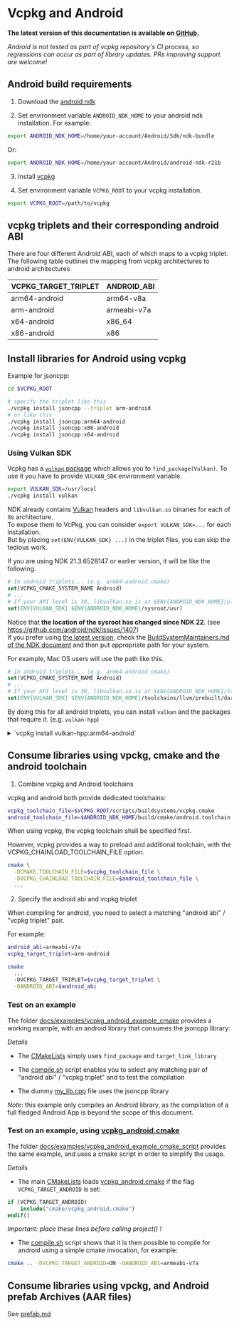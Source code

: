 # Vcpkg and Android

**The latest version of this documentation is available on [GitHub](https://github.com/Microsoft/vcpkg/tree/master/docs/users/android.md).**

*Android is not tested as part of vcpkg repository's CI process, so regressions can occur as part of library updates. PRs improving support are welcome!*

## Android build requirements

1. Download the [android ndk](https://developer.android.com/ndk/downloads/)

2. Set environment variable `ANDROID_NDK_HOME` to your android ndk installation. 
   For example:

````bash
export ANDROID_NDK_HOME=/home/your-account/Android/Sdk/ndk-bundle
````

Or:
````bash
export ANDROID_NDK_HOME=/home/your-account/Android/android-ndk-r21b
````

3. Install [vcpkg](https://github.com/microsoft/vcpkg)

4. Set environment variable `VCPKG_ROOT` to your vcpkg installation.
````bash
export VCPKG_ROOT=/path/to/vcpkg
````

## vcpkg triplets and their corresponding android ABI

There are four different Android ABI, each of which maps to 
a vcpkg triplet. The following table outlines the mapping from vcpkg architectures to android architectures

|VCPKG_TARGET_TRIPLET       | ANDROID_ABI          |
|---------------------------|----------------------|
|arm64-android              | arm64-v8a            |
|arm-android                | armeabi-v7a          |
|x64-android                | x86_64               |
|x86-android                | x86                  |

## Install libraries for Android using vcpkg

Example for jsoncpp:

````bash
cd $VCPKG_ROOT

# specify the triplet like this
./vcpkg install jsoncpp --triplet arm-android   
# or like this
./vcpkg install jsoncpp:arm64-android           
./vcpkg install jsoncpp:x86-android
./vcpkg install jsoncpp:x64-android
````

### Using Vulkan SDK

Vcpkg has a [`vulkan` package](https://github.com/microsoft/vcpkg/blob/master/ports/vulkan/portfile.cmake) which allows you to `find_package(Vulkan)`. To use it you have to provide `VULKAN_SDK` environment variable.

```bash
export VULKAN_SDK=/usr/local
./vcpkg install vulkan
```

NDK already contains [Vulkan](https://developer.android.com/ndk/guides/graphics/getting-started) headers and `libvulkan.so` binaries for each of its architecture.  
To expose them to VcPkg, you can consider `export VULKAN_SDK=...` for each installation.  
But by placing `set(ENV{VULKAN_SDK} ...)` in the triplet files, you can skip the tedious work.

If you are using NDK 21.3.6528147 or earlier version, it will be like the following.

```cmake
# In android triplets... (e.g. arm64-android.cmake)
set(VCPKG_CMAKE_SYSTEM_NAME Android)
# ...
# If your API level is 30, libvulkan.so is at $ENV{ANDROID_NDK_HOME}/platforms/android-30/arch-arm64/usr/lib
set(ENV{VULKAN_SDK} $ENV{ANDROID_NDK_HOME}/sysroot/usr)
```

Notice that **the location of the sysroot has changed since NDK 22**. (see https://github.com/android/ndk/issues/1407)  
If you prefer using [the latest version](https://developer.android.com/studio/projects/install-ndk#default-ndk-per-agp), check the [BuildSystemMaintainers.md of the NDK document](https://android.googlesource.com/platform/ndk/+/master/docs/BuildSystemMaintainers.md#sysroot) and then put appropriate path for your system.

For example, Mac OS users will use the path like this.

```cmake
# In android triplets... (e.g. arm64-android.cmake)
set(VCPKG_CMAKE_SYSTEM_NAME Android)
# ...
# If your API level is 30, libvulkan.so is at $ENV{ANDROID_NDK_HOME}/toolchains/llvm/prebuilt/darwin-x86_64/sysroot/usr/lib/aarch64-linux-android/30
set(ENV{VULKAN_SDK} $ENV{ANDROID_NDK_HOME}/toolchains/llvm/prebuilt/darwin-x86_64/sysroot/usr)
```

By doing this for all android triplets, you can install `vulkan` and the packages that require it. (e.g. `vulkan-hpp`)

<details>
  <summary markdown="span">`vcpkg install vulkan-hpp:arm64-android`</summary>

```console
user@host$ ./vcpkg install vulkan-hpp:arm64-android
Computing installation plan...
The following packages will be built and installed:
  * vulkan[core]:arm64-android -> 1.1.82.1-1
    vulkan-hpp[core]:arm64-android -> 2019-05-11-1
Additional packages (*) will be modified to complete this operation.
Detecting compiler hash for triplet arm64-android...
...
Starting package 1/2: vulkan:arm64-android
Building package vulkan[core]:arm64-android...
-- Using community triplet arm64-android. This triplet configuration is not guaranteed to succeed.
-- [COMMUNITY] Loading triplet configuration from: /.../vcpkg/triplets/community/arm64-android.cmake
-- Querying VULKAN_SDK Environment variable
-- Searching /.../Library/Android/sdk/ndk/22.1.7171670/toolchains/llvm/prebuilt/darwin-x86_64/sysroot/usr/include/vulkan/ for vulkan.h
-- Found vulkan.h
-- Performing post-build validation
-- Performing post-build validation done
...
Building package vulkan[core]:arm64-android... done
Installing package vulkan[core]:arm64-android...
Installing package vulkan[core]:arm64-android... done
Elapsed time for package vulkan:arm64-android: 35.9 ms
Starting package 2/2: vulkan-hpp:arm64-android
Building package vulkan-hpp[core]:arm64-android...
-- Using community triplet arm64-android. This triplet configuration is not guaranteed to succeed.
-- [COMMUNITY] Loading triplet configuration from: /.../vcpkg/triplets/community/arm64-android.cmake
-- Using cached /.../vcpkg/downloads/KhronosGroup-Vulkan-Hpp-5ce8ae7fd0d9c0543d02f33cfa8a66e6a43e2150.tar.gz
-- Cleaning sources at /.../vcpkg/buildtrees/vulkan-hpp/src/e6a43e2150-4f344cd911.clean. Use --editable to skip cleaning for the packages you specify.
-- Extracting source /.../vcpkg/downloads/KhronosGroup-Vulkan-Hpp-5ce8ae7fd0d9c0543d02f33cfa8a66e6a43e2150.tar.gz
-- Using source at /.../vcpkg/buildtrees/vulkan-hpp/src/e6a43e2150-4f344cd911.clean
-- Performing post-build validation
-- Performing post-build validation done
...
Building package vulkan-hpp[core]:arm64-android... done
Installing package vulkan-hpp[core]:arm64-android...
Installing package vulkan-hpp[core]:arm64-android... done
Elapsed time for package vulkan-hpp:arm64-android: 144.5 ms

Total elapsed time: 1.013 s

The package vulkan-hpp:arm64-android is header only and can be used from CMake via:

    find_path(VULKAN_HPP_INCLUDE_DIRS "vulkan/vulkan.hpp")
    target_include_directories(main PRIVATE ${VULKAN_HPP_INCLUDE_DIRS})

```

</details>


## Consume libraries using vpckg, cmake and the android toolchain

1. Combine vcpkg and Android toolchains

vcpkg and android both provide dedicated toolchains:
````bash
vcpkg_toolchain_file=$VCPKG_ROOT/scripts/buildsystems/vcpkg.cmake
android_toolchain_file=$ANDROID_NDK_HOME/build/cmake/android.toolchain.cmake
````

When using vcpkg, the vcpkg toolchain shall be specified first. 

However, vcpkg provides a way to preload and additional toolchain, with the VCPKG_CHAINLOAD_TOOLCHAIN_FILE option. 

````bash
cmake \
  -DCMAKE_TOOLCHAIN_FILE=$vcpkg_toolchain_file \
  -DVCPKG_CHAINLOAD_TOOLCHAIN_FILE=$android_toolchain_file \
  ...
````

2. Specify the android abi and vcpkg triplet

When compiling for android, you need to select a matching "android abi" / "vcpkg triplet" pair.

For example:

````bash
android_abi=armeabi-v7a
vcpkg_target_triplet=arm-android

cmake 
  ...
  -DVCPKG_TARGET_TRIPLET=$vcpkg_target_triplet \
  -DANDROID_ABI=$android_abi
````

### Test on an example

The folder [docs/examples/vcpkg_android_example_cmake](../examples/vcpkg_android_example_cmake) provides a working example, with an android library that consumes the jsoncpp library:

*Details*

* The [CMakeLists](../examples/vcpkg_android_example_cmake/CMakeLists.txt) simply uses `find_package` and `target_link_library`

* The [compile.sh](../examples/vcpkg_android_example_cmake/compile.sh) script enables you to select any matching pair of "android abi" /  "vcpkg triplet" and to test the compilation

* The dummy [my_lib.cpp](../examples/vcpkg_android_example_cmake/my_lib.cpp) file uses the jsoncpp library

*Note*: this example only compiles an Android library, as the compilation of a full fledged Android App is beyond the scope of this document.

### Test on an example, using [vcpkg_android.cmake](../examples/vcpkg_android_example_cmake_script/cmake/vcpkg_android.cmake)

The folder [docs/examples/vcpkg_android_example_cmake_script](../examples/vcpkg_android_example_cmake_script) provides the same example, and uses a cmake script in order to simplify the usage.

*Details*

* The main [CMakeLists](../examples/vcpkg_android_example_cmake_script/CMakeLists.txt) loads [vcpkg_android.cmake](../examples/vcpkg_android_example_cmake_script/cmake/vcpkg_android.cmake) if the flag `VCPKG_TARGET_ANDROID` is set:
````cmake
if (VCPKG_TARGET_ANDROID)
    include("cmake/vcpkg_android.cmake")
endif()
````
*Important: place these lines before calling project() !*

* The [compile.sh](../examples/vcpkg_android_example_cmake_script/compile.sh) script shows that it is then possible to compile for android using a simple cmake invocation, for example:
````bash
cmake .. -DVCPKG_TARGET_ANDROID=ON -DANDROID_ABI=armeabi-v7a
````

## Consume libraries using vpckg, and Android prefab Archives (AAR files)

See [prefab.md](../specifications/prefab.md)
